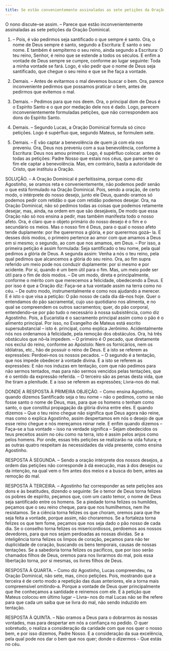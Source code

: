 ```yaml
---
title: Se estão convenientemente assinaladas as sete petições da Oração Dominical
---
```


O nono discute–se assim. – Parece que estão inconvenientemente assinaladas as sete petições da Oração Dominical.  

1. – Pois, é vão pedirmos seja santificado o que sempre é santo. Ora, o nome de Deus sempre é santo, segundo a Escritura: É santo o seu nome. E também é sempiterno o seu reino, ainda segundo a Escritura: O teu reino, Senhor, é reino que se estende a todos os séculos. E enfim a vontade de Deus sempre se cumpre, conforme ao lugar seguinte: Toda a minha vontade se fará. Logo, é vão pedir que o nome de Deus seja santificado, que chegue o seu reino e que se lhe faça a vontade.  

2. Demais. – Antes de evitarmos o mal devemos buscar o bem. Ora, parece inconveniente pedirmos que possamos praticar o bem, antes de pedirmos que evitemos o mal.  

3. Demais. – Pedimos para que nos deem. Ora, o principal dom de Deus é o Espírito Santo e o que por medação dele nos é dado. Logo, parecem inconvenientemente formuladas petições, que não correspondem aos dons do Espírito Santo.  

4. Demais. – Segundo Lucas, a Oração Dominical formula só cinco petições. Logo é supérfluo que, segundo Mateus, se formulem sete.  

5. Demais. – É vão captar a benevolência de quem já com ela nos preveniu. Ora, Deus nos preveniu com a sua benevolência, conforme à Escritura: Deus nos amou primeiro. Logo, é supérfluo colocar. antes de todas as petições: Padre Nosso que estais nos céus, que parece ter o fim ele captar a benevolência.  Mas, em contrário, basta a autoridade de Cristo, que instituiu a Oração.  

SOLUÇÃO. – A Oração Dominical é perfeitíssima, porque como diz Agostinho, se oramos reta e convenientemente, não podemos pedir senão o que está formulado na Oração Dominical. Pois, sendo a oração, de certo modo, o intérprete do nosso desejo, junto ele Deus, quando oramos só podemos pedir com retidão o que com retidão podemos desejar. Ora, na Oração Dominical, não só pedimos todas as coisas que podemos retamente desejar, mas, ainda, na ordem em que são desejáveis, De modo que essa Oração não só nos ensina a pedir, mas também manifesta todo o nosso afeto.  Ora, é claro que o objeto primário do nosso desejo é o fim e o secundário os meios. Mas o nosso fim é Deus, para o qual o nosso afeto tende duplamente: por lhe querermos a glória, e por querermos gozá– la. E desses dois modos, o primeiro pertence ao amor com que amamos a Deus em si mesmo; o segundo, ao com que nos amamos, em Deus. – Por isso, a primeira petição é assim formulada: Seja santificado o teu nome, pela qual pedimos a glória de Deus. A segunda assim: Venha a nós o teu reino, pela qual pedimos que alcancemos a glória do seu reino.  Ora, ao fim supra referido um meio pode nos conduzir duplamente: por si mesmo e por acidente. Por si, quando é um bem útil para o fim. Mas, um meio pode ser útil para o fim de dois modos. – De um modo, direta e principalmente, conforme o mérito com que merecemos a felicidade, obedecendo a Deus. E por isso é que a Oração diz: Faça–se a tua vontade assim na terra como no céu. – De outro modo, instrumentalmente e como nos ajudando a merecer. E é isto o que visa a petição: O pão nosso de cada dia dá–nos hoje. Quer o entendamos do pão sacramental, cujo uso quotidiano nos alimenta, e no qual se compreendem os outros sacramentos; quer, do pão corporal, entendendo–se por pão tudo o necessário à nossa subsistência, como diz Agostinho. Pois, a Eucaristia é o sacramento principal assim como o pão é o alimento principal. Por isso, no Evangelho de Mateus está escrito supersubstancial – isto é. principal, como explica Jerônimo.  Acidentalmente nós nos ordenamos à felicidade, pela remoção dos obstáculos. Ora, há três obstáculos que nô–la impedem. – O primeiro é O pecado, que diretamente nos exclui do reino, conforme ao Apóstolo: Nem os fornicários, nem os idólatras, etc., hão de possuir o reino de Deus. E a isto se referem as expressões: Perdoei–nos os nossos pecados. – O segundo é a tentação, que nos impede obedecer à vontade divina. E a isto se referem as expressões: E não nos induzas em tentação, com que não pedimos para não sermos tentados, mas para não sermos vencidos pelas tentações, que é o sentido da expressão referida. – O terceiro são as penas desta vida, que lhe tiram a plenitude. E a isso se referem as expressões; Livra–nos do mal.  

DONDE A RESPOSTA À PRIMEIRA OBJEÇÃO. – Como ensina Agostinho, quando dizemos Santificado seja o teu nome – não o pedimos, como se não fosse santo o nome de Deus, mas, para que os homens o tenham como santo, o que constitui propagação da glória divina entre eles. E quando dizemos – Que o teu reino chegue não significa que Deus agora não reine, mas como o explica Agostinho, assim despertamos em nós o desejo de que esse reino chegue e nós mereçamos reinar nele. E enfim quando dizemos – Faça–se a tua vontade – isso na verdade significa – Sejam obedecidos os teus preceitos assim no céu como na terra, isto é assim pelos anjos como pelos homens. Por onde, essas três petições se realizarão na vida futura; e as outras quatro respeitam às necessidades da vida presente, como ensina Agostinho.  

RESPOSTA À SEGUNDA. – Sendo a oração intérprete dos nossos desejos, a ordem das petições não corresponde à dá execução, mas à dos desejos ou da intenção, na qual vem o fim antes dos meios e a busca do bem, antes aa remoção do mal.  

RESPOSTA À TERCEIRA. – Agostinho faz corresponder as sete petições aos dons e às beatitudes, dizendo o seguinte: Se o temor de Deus torna felizes os pobres de espírito, peçamos que, com um casto temor, o nome de Deus seja santificado entre os homens. Se a piedade torna felizes os humildes, peçamos que o seu reino cheque, para que nos humilhemos, nem lhe resistamos. Se a ciência torna felizes os que choram, oremos para que lhe seja feita a vontade, porque assim, não choraremos. Se a fortaleza torna felizes os que tem fome, peçamos que nos seja dado o pão nosso de cada dia. Se o conselho torna felizes os misericordiosos, perdoemos aos nossos devedores, para que nos sejam perdoadas as nossas dívidas. Se a inteligência torna felizes os limpos de coração, peçamos para não ter duplicidade de coração, buscando os bens temporais, causas de nossas tentações. Se a sabedoria torna felizes os pacíficos, que por isso serão chamados filhos de Deus, oremos para nos livrarmos do mal, pois essa libertação torna, por si mesmas, os livres filhos de Deus. 

RESPOSTA À QUARTA. – Como diz Agostinho, Lucas compreendeu, na Oração Dominical, não sete, mas, cinco petições. Pois, mostrando que a terceira é de certo modo a repetição das duas anteriores, ele a torna mais compreensível omitindo–a. Porque a vontade de Deus quer principalmente que lhe conheçamos a santidade e reinemos com ele. E à petição que Mateus colocou em último lugar – Livra– nos do mal Lucas não se lhe refere para que cada um saiba que se livra do mal, não sendo induzido em tentação.  

RESPOSTA À QUINTA. – Não oramos a Deus para o dobrarmos ás nossas vontades, mas para despertar em nós a confiança no pedido. O quer sobretudo, o realiza a consideração da caridade com que nos quer o nosso bem, e por isso dizemos, Padre Nosso. E a consideração da sua excelência, pela qual pode nos dar o bem que nos quer; donde o dizermos – Que estás no céu.